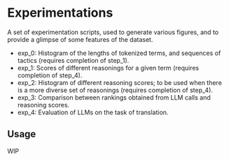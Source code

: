 # Experimentations

A set of experimentation scripts, used to generate various figures, and to provide a glimpse of some features of the dataset.

* exp_0: Histogram of the lengths of tokenized terms, and sequences of tactics (requires completion of step_1).
* exp_1: Scores of different reasonings for a given term (requires completion of step_4).
* exp_2: Histogram of different reasoning scores; to be used when there is a more diverse set of reasonings (requires completion of step_4).
* exp_3: Comparison between rankings obtained from LLM calls and reasoning scores.
* exp_4: Evaluation of LLMs on the task of translation.

## Usage

WIP
